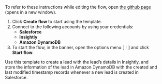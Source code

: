 To refer to these instructions while editing the flow, open [the github page](https://github.com/ot4i/app-connect-templates/blob/master/resources/markdown/Create%20lead%20in%20Insightly%20and%20store%20the%20details%20in%20Amazon%20DynamoDB%20whenever%20a%20new%20lead%20is%20created%20in%20Salesforce_instructions.md) (opens in a new window).

1.	Click **Create flow** to start using the template.
2.	Connect to the following accounts by using your credentials:
    - **Salesforce** 
    - **Insightly**
    - **Amazon DynamoDB**
3.	To start the flow, in the banner, open the options menu [⋮] and click **Start flow**.

Use this template to create a lead with the lead’s details in Insightly, and store the information of the lead in Amazon DynamoDB with the created and last modified timestamp records whenever a new lead is created in Salesforce.

